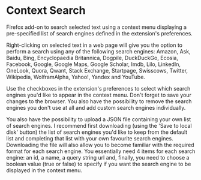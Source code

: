 # Context Search

Firefox add-on to search selected text using a context menu displaying a pre-specified list of search engines defined in the extension's preferences.

Right-clicking on selected text in a web page will give you the option to perform a search using any of the following search engines: Amazon, Ask, Baidu, Bing, Encyclopaedia Britannica, Dogpile, DuckDuckGo, Ecosia, Facebook, Google, Google Maps, Google Scholar, Imdb, Lilo, LinkedIn, OneLook, Quora, Qwant, Stack Exchange, Startpage, Swisscows, Twitter, Wikipedia, WolframAlpha, Yahoo!, Yandex and YouTube.

Use the checkboxes in the extension's preferences to select which search engines you'd like to appear in the context menu. Don't forget to save your changes to the browser. You also have the possibility to remove the search engines you don't use at all and add custom search engines individually.

You also have the possibility to upload a JSON file containing your own list of search engines. I recommend first downloading (using the 'Save to local disk' button) the list of search engines you'd like to keep from the default list and completing that list with your own favourite search engines. Downloading the file will also allow you to become familiar with the required format for each search engine. You essentially need 4 items for each search engine: an id, a name, a query string url and, finally, you need to choose a boolean value (true or false) to specify if you want the search engine to be displayed in the context menu.

